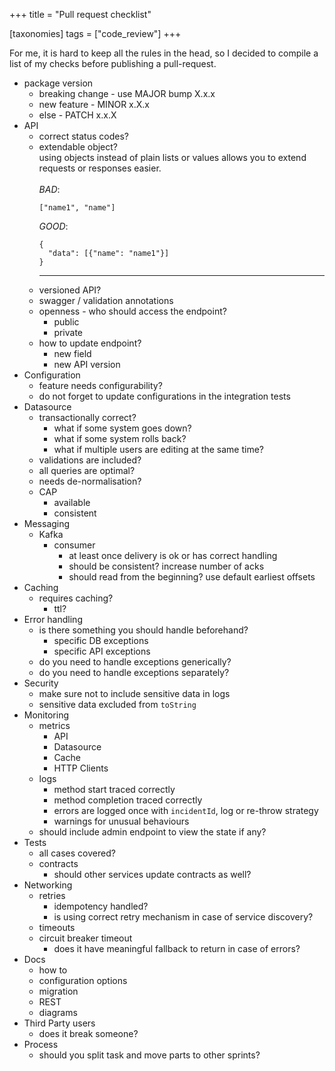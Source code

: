 +++
title = "Pull request checklist"

[taxonomies]
tags = ["code_review"]
+++

For me, it is hard to keep all the rules in the head, so I decided
to compile a list of my checks before publishing a pull-request.

- package version
    - breaking change - use MAJOR bump X.x.x
    - new feature - MINOR x.X.x
    - else -  PATCH x.x.X
- API
    - correct status codes?
    - extendable object?
        <br>
        using objects instead of plain lists or values allows you to extend requests or responses easier.  
        <br>
        *BAD*:  
        ```  
        ["name1", "name"]  
        ```  
        *GOOD*:  
        ```  
        {  
          "data": [{"name": "name1"}]  
        }  
        ```  
        ---  
    - versioned API?
    - swagger / validation annotations
    - openness - who should access the endpoint?
        - public
        - private
    - how to update endpoint?
        - new field
        - new API version
- Configuration
    - feature needs configurability?
    - do not forget to update configurations in the integration tests
- Datasource
    - transactionally correct?
        - what if some system goes down?
        - what if some system rolls back?
        - what if multiple users are editing at the same time?
    - validations are included?
    - all queries are optimal?
    - needs de-normalisation?
    - CAP
        - available
        - consistent
- Messaging
    - Kafka
        - consumer
            - at least once delivery is ok or has correct handling
            - should be consistent? increase number of acks
            - should read from the beginning? use default earliest offsets
- Caching
    - requires caching?
        - ttl?
- Error handling
    - is there something you should handle beforehand?
        - specific DB exceptions
        - specific API exceptions
    - do you need to handle exceptions generically?
    - do you need to handle exceptions separately?
- Security
    - make sure not to include sensitive data in logs
    - sensitive data excluded from `toString`
- Monitoring
    - metrics
        - API
        - Datasource
        - Cache
        - HTTP Clients
    - logs
        - method start traced correctly
        - method completion traced correctly
        - errors are logged once with `incidentId`, log or re-throw strategy
        - warnings for unusual behaviours
    - should include admin endpoint to view the state if any?
- Tests
    - all cases covered?
    - contracts
        - should other services update contracts as well?
- Networking
    - retries
        - idempotency handled?
        - is using correct retry mechanism in case of service discovery?
    - timeouts
    - circuit breaker timeout
        - does it have meaningful fallback to return in case of errors?
- Docs
    - how to
    - configuration options
    - migration
    - REST
    - diagrams
- Third Party users
    - does it break someone?
- Process
    - should you split task and move parts to other sprints?  